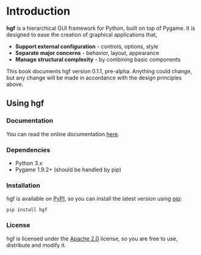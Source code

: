 # Introduction

**hgf** is a hierarchical GUI framework for Python, built on top of Pygame. It is designed to ease the creation of graphical applications that,

- **Support external configuration** - controls, options, style
- **Separate major concerns** - behavior, layout, appearance
- **Manage structural complexity** - by combining basic components

This book documents hgf version 0.1.1, pre-alpha. Anything could change, but any change will be made in accordance with the design principles above.


## Using hgf

### Documentation

You can read the online documentation [here](https://benfrankel.github.io/hgf).

### Dependencies

- Python 3.x
- Pygame 1.9.2+ (should be handled by pip)

### Installation

hgf is available on [PyPI](https://pypi.python.org/pypi), so you can install the latest version using [pip](https://pip.pypa.io/en/stable/):

`pip install hgf`

### License

hgf is licensed under the [Apache 2.0](https://github.com/BenFrankel/hgf/blob/master/LICENSE) license, so you are free to use, distribute and modify it.

